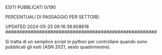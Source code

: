 ESITI PUBBLICATI 0/190 

PERCENTUALI DI PASSAGGIO PER SETTORE:

UPDATED 2024-05-25 09:16:39.608618
###################################################### 

Si tratta di un semplice script in python per controllare quando sono pubblicati gli esiti (ASN 2021, sesto quadrimestre).

